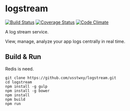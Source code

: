 # logstream

[![Build Status](https://travis-ci.org/usstwxy/logstream.svg?branch=master)](https://travis-ci.org/usstwxy/logstream)
[![Coverage Status](https://coveralls.io/repos/github/usstwxy/logstream/badge.svg?branch=master)](https://coveralls.io/github/usstwxy/logstream?branch=master)
[![Code Climate](https://codeclimate.com/github/usstwxy/logstream/badges/gpa.svg)](https://codeclimate.com/github/usstwxy/logstream)

A log stream service.

View, manage, analyze your app logs centrally in real time.

## Build & Run
Redis is need.
```
git clone https://github.com/usstwxy/logstream.git
cd logstream
npm install -g gulp
npm install -g bower
npm install
npm build
npm run
```
